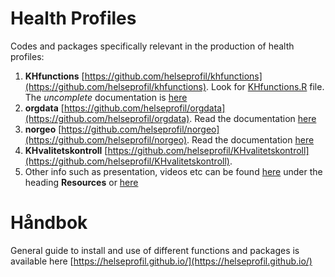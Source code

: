 # Health Profiles

Codes and packages specifically relevant in the production of health profiles:

1. **KHfunctions** [https://github.com/helseprofil/khfunctions](https://github.com/helseprofil/khfunctions). Look for [KHfunctions.R](https://github.com/helseprofil/khfunctions/blob/master/KHfunctions.R) file. The *uncomplete* documentation is [here](https://helseprofil.github.io/khfunctions)
2. **orgdata** [https://github.com/helseprofil/orgdata](https://github.com/helseprofil/orgdata). Read the documentation [here](https://helseprofil.github.io/orgdata/)
3. **norgeo** [https://github.com/helseprofil/norgeo](https://github.com/helseprofil/norgeo). Read the documentation [here](https://helseprofil.github.io/norgeo/)
4. **KHvalitetskontroll** [https://github.com/helseprofil/KHvalitetskontroll](https://github.com/helseprofil/KHvalitetskontroll). 
5. Other info such as presentation, videos etc can be found [here](https://helseprofil.github.io/orgdata/#resources) under the heading **Resources** or [here](https://bit.ly/ybk-git)

# Håndbok
General guide to install and use of different functions and packages is available here [https://helseprofil.github.io/](https://helseprofil.github.io/)
